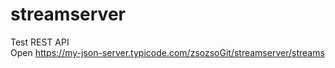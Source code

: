 # streamserver
Test REST API   
Open https://my-json-server.typicode.com/zsozsoGit/streamserver/streams
